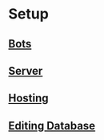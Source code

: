 # Setup

## [Bots](bots/)

## [Server](server/)

## [Hosting](hosting/)

## [Editing Database](database/)
